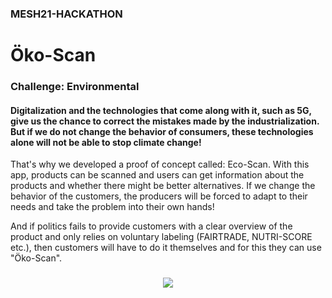 ### MESH21-HACKATHON
# Öko-Scan        
### Challenge: Environmental 

#### Digitalization and the technologies that come along with it, such as 5G, give us the chance to correct the mistakes made by the industrialization. But if we do not change the behavior of consumers, these technologies alone will not be able to stop climate change!


That's why we developed a proof of concept called: Eco-Scan. With this app, products can be scanned and users can get information about the products and whether there might be better alternatives. If we change the behavior of the customers, the producers will be forced to adapt to their needs and take the problem into their own hands! 

And if politics fails to provide customers with a clear overview of the product and only relies on voluntary labeling (FAIRTRADE, NUTRI-SCORE etc.), then customers will have to do it themselves and for this they can use "Öko-Scan".

###
<p align="center" > 
<img src="https://github.com/Sebastian-Zok/EcoScan-MESH2021/blob/main/img/app.png">
</p>
